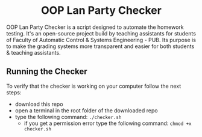 <h1 align="center">
  OOP Lan Party Checker  
</h1>

OOP Lan Party Checker is a script designed to automate the homework testing. It's an open-source project build by teaching assistants for students of Faculty of Automatic Control & Systems Engineering - PUB. Its purpose is to make the grading systems more transparent and easier for both students & teaching assistants.


## Running the Checker
To verify that the checker is working on your computer follow the next steps:
  - download this repo
  - open a terminal in the root folder of the downloaded repo
  - type the following command: ```./checker.sh```
    - if you get a permission error type the following command: ```chmod +x checker.sh```
